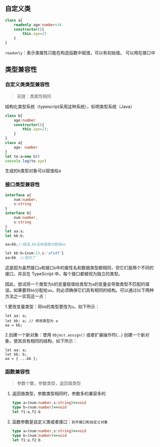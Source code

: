 ## 自定义类

```typescript
class a{
    readonly age:number=34
    constructor(){
        this.age=23
    }
}
```

`readonly`：表示类属性只能在构造函数中赋值，可以有初始值。 可以用在接口中

## 类型兼容性

### 自定义类类型兼容性

> 前提：类属性相同

结构化类型系统（typescript采用这种系统），标明类型系统（Java）

```typescript
class b{
    age:number
    constructor(){
        this.age=23;
    }
}
class a{
    age: number
}
let te:a=new b()
console.log(te.age)
```

生成的b类型对象可以赋值给a



### 接口类型兼容性

```typescript
interface a{
    num:number,
    s:string
}
interface b{
    num:number,
    s:string
}
let aa:a;
let bb:b;

aa=bb;//错误,bb没有值就分配给aa

​let bb:b={num:23,s:'afsdf'}
aa=bb  //就对了​
```

这是因为虽然接口`a`和接口`b`中的属性名和数据类型都相同，但它们是两个不同的接口，并且在 TypeScript 中，每个接口都被视为独立的类型。

因此，尝试将一个类型为`b`的变量赋值给类型为`a`的变量会导致类型不匹配的错误。如果要将`bb`分配给`aa`，则必须确保它们具有相同的结构。可以通过以下两种方法之一实现这一点：

1.更改变量类型：将`bb`的类型更改为`a`，如下所示：

```
let aa: a;
let bb: a; // 修改类型为 a
aa = bb;
```

2.创建一个新对象：使用 `Object.assign()` 或者扩展操作符(...) 创建一个新对象，使其具有相同的结构，如下所示：

```
let aa: a;
let bb: b;
aa = { ...bb };
```

### 函数兼容性

> 参数个数，参数类型，返回值类型

1. 返回值类型，参数类型相同时，参数多的兼容多的
   
   ```typescript
   type a=(num:number,s:string)=>void
   type b=(num:number)=>void
   let f1:a,f2:b
   ```

2. 函数参数是自定义类或者接口：`拆开接口和自定义对象`
   
   ```typescript
   type a=(num:number,s:string)=>void
   type b=(num:number)=>void
   let f1:a,f2:b
   ```


